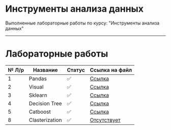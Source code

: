 # Инструменты анализа данных
Выполненные лабораторные работы по курсу: "Инструменты анализа данных"
____

# Лабораторные работы

 № Л/р | Название | Статус| Ссылка на файл
 ----- |----------|-------|------
 1 | Pandas | ✅ | [Ссылка](https://github.com/neekeetoz/Data-Analysis-Tools/blob/main/lab_1_pandas_6132_%D0%9A%D0%BB%D0%B5%D0%BF%D0%B8%D0%BA%D0%BE%D0%B2_%D0%9D%D0%B8%D0%BA%D0%B8%D1%82%D0%B0.ipynb)
 2 | Visual |  ✅ | [Ссылка](https://github.com/neekeetoz/Data-Analysis-Tools/blob/main/lab_2_visual_6132_%D0%9A%D0%BB%D0%B5%D0%BF%D0%B8%D0%BA%D0%BE%D0%B2_%D0%9D%D0%B8%D0%BA%D0%B8%D1%82%D0%B0.ipynb)
3 | Sklearn |  ✅ | [Ссылка](https://github.com/neekeetoz/Data-Analysis-Tools/blob/main/lab_3_sklearn_6132_%D0%9A%D0%BB%D0%B5%D0%BF%D0%B8%D0%BA%D0%BE%D0%B2_%D0%9D%D0%B8%D0%BA%D0%B8%D1%82%D0%B0.ipynb) |
4 | Decision Tree | ✅  | [Ссылка](https://github.com/neekeetoz/Data-Analysis-Tools/blob/main/lab_4_decision_tree_6132_%D0%9A%D0%BB%D0%B5%D0%BF%D0%B8%D0%BA%D0%BE%D0%B2_%D0%9D%D0%B8%D0%BA%D0%B8%D1%82%D0%B0.ipynb) |
5 | Catboost |  ✅ | [Ссылка](https://github.com/neekeetoz/Data-Analysis-Tools/blob/main/lab_5_catboost_6132_%D0%9A%D0%BB%D0%B5%D0%BF%D0%B8%D0%BA%D0%BE%D0%B2_%D0%9D%D0%B8%D0%BA%D0%B8%D1%82%D0%B0.ipynb) |
8 | Clasterization |✅| [Отсутствует](https://github.com/neekeetoz/Data-Analysis-Tools/blob/main/lab_8_clasterization_6132_Klepikov.ipynb) |
